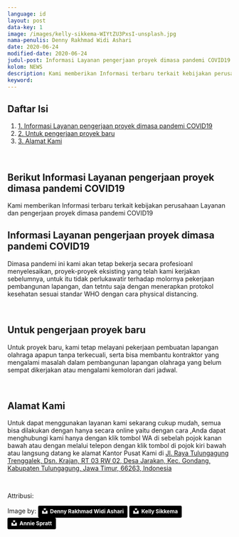 ```yaml
---
language: id
layout: post
data-key: 1
image: /images/kelly-sikkema-WIYtZU3PxsI-unsplash.jpg
nama-penulis: Denny Rakhmad Widi Ashari
date: 2020-06-24
modified-date: 2020-06-24
judul-post: Informasi Layanan pengerjaan proyek dimasa pandemi COVID19
kolom: NEWS
description: Kami memberikan Informasi terbaru terkait kebijakan perusahaan Layanan dan pengerjaan proyek dimasa pandemi COVID19
keyword:
---
```

<div class="card">
	<h2 class="card-title">Daftar Isi</h2>
<ol>
    <li><a href="{{ page.url }}#1">1. Informasi Layanan pengerjaan proyek dimasa pandemi COVID19</a></li>
    <li><a href="{{ page.url }}#2">2. Untuk pengerjaan proyek baru</a><br></li>
    <li><a href="{{ page.url }}#3">3. Alamat Kami</a><br></li>
</ol>
</div>
<br>
<h2 class="card-title">Berikut Informasi Layanan pengerjaan proyek dimasa pandemi COVID19</h2>
<p class="info">Kami memberikan Informasi terbaru terkait kebijakan perusahaan Layanan dan pengerjaan proyek dimasa pandemi COVID19</p>
<amp-img src="{{ site.url }}/images/kelly-sikkema-WIYtZU3PxsI-unsplash.jpg" width="512" height="341" alt="Informasi Layanan pengerjaan proyek dimasa pandemi COVID19" title="Informasi Layanan pengerjaan proyek dimasa pandemi COVID19" layout="fixed"></amp-img>
<h2 class="card-title" id="1">Informasi Layanan pengerjaan proyek dimasa pandemi COVID19</h2>
<p class="info">
	Dimasa pandemi ini kami akan tetap bekerja secara profesioanl menyelesaikan, proyek-proyek eksisting yang telah kami kerjakan sebelumnya, untuk itu tidak perlukawatir terhadap molornya pekerjaan pembangunan lapangan, dan tetntu saja dengan menerapkan protokol kesehatan sesuai standar WHO dengan cara physical distancing.
</p>
<p class="info">
</p>
<br>
<h2 class="card-title" id="2">Untuk pengerjaan proyek baru</h2>
<p class="info">
	Untuk proyek baru, kami tetap melayani pekerjaan pembuatan lapangan olahraga apapun tanpa terkecuali, serta bisa membantu kontraktor yang mengalami masalah dalam pembangunan lapangan olahraga yang belum sempat dikerjakan atau mengalami kemoloran dari jadwal.
</p>
<br>
<h2 class="card-title" id="3">Alamat Kami</h2>
<p class="info">
	Untuk dapat menggunakan layanan kami sekarang cukup mudah, semua bisa dilakukan dengan hanya secara online yaitu dengan cara ,Anda dapat menghubungi kami  hanya dengan klik tombol WA di sebelah pojok kanan bawah atau dengan melalui telepon dengan klik tombol di pojok kiri bawah atau langsung datang ke alamat Kantor Pusat Kami di <a href="/kontak-kami/"> Jl. Raya Tulungagung Trenggalek, Dsn. Krajan, RT 03 RW 02, Desa Jarakan, Kec. Gondang, Kabupaten Tulungagung, Jawa Timur, 66263, Indonesia</a>
</p>
<br>
<p>
    Attribusi:
</p>
Image by: <a style="background-color:black;color:white;text-decoration:none;padding:4px 6px;font-family:-apple-system, BlinkMacSystemFont, &quot;San Francisco&quot;, &quot;Helvetica Neue&quot;, Helvetica, Ubuntu, Roboto, Noto, &quot;Segoe UI&quot;, Arial, sans-serif;font-size:12px;font-weight:bold;line-height:1.2;display:inline-block;border-radius:3px" href="https://unsplash.com/@dennyrwa?utm_medium=referral&amp;utm_campaign=photographer-credit&amp;utm_content=creditBadge" target="_blank" rel="noopener noreferrer" title="Download free do whatever you want high-resolution photos from Denny Rakhmad Widi Ashari"><span style="display:inline-block;padding:2px 3px"><svg xmlns="http://www.w3.org/2000/svg" style="height:12px;width:auto;position:relative;vertical-align:middle;top:-2px;fill:white" viewBox="0 0 32 32"><title>unsplash-logo</title><path d="M10 9V0h12v9H10zm12 5h10v18H0V14h10v9h12v-9z"></path></svg></span><span style="display:inline-block;padding:2px 3px">Denny Rakhmad Widi Ashari</span></a> <a style="background-color:black;color:white;text-decoration:none;padding:4px 6px;font-family:-apple-system, BlinkMacSystemFont, &quot;San Francisco&quot;, &quot;Helvetica Neue&quot;, Helvetica, Ubuntu, Roboto, Noto, &quot;Segoe UI&quot;, Arial, sans-serif;font-size:12px;font-weight:bold;line-height:1.2;display:inline-block;border-radius:3px" href="https://unsplash.com/@kellysikkema?utm_medium=referral&amp;utm_campaign=photographer-credit&amp;utm_content=creditBadge" target="_blank" rel="noopener noreferrer" title="Download free do whatever you want high-resolution photos from Kelly Sikkema"><span style="display:inline-block;padding:2px 3px"><svg xmlns="http://www.w3.org/2000/svg" style="height:12px;width:auto;position:relative;vertical-align:middle;top:-2px;fill:white" viewBox="0 0 32 32"><title>unsplash-logo</title><path d="M10 9V0h12v9H10zm12 5h10v18H0V14h10v9h12v-9z"></path></svg></span><span style="display:inline-block;padding:2px 3px">Kelly Sikkema</span></a> <a style="background-color:black;color:white;text-decoration:none;padding:4px 6px;font-family:-apple-system, BlinkMacSystemFont, &quot;San Francisco&quot;, &quot;Helvetica Neue&quot;, Helvetica, Ubuntu, Roboto, Noto, &quot;Segoe UI&quot;, Arial, sans-serif;font-size:12px;font-weight:bold;line-height:1.2;display:inline-block;border-radius:3px" href="https://unsplash.com/@anniespratt?utm_medium=referral&amp;utm_campaign=photographer-credit&amp;utm_content=creditBadge" target="_blank" rel="noopener noreferrer" title="Download free do whatever you want high-resolution photos from Annie Spratt"><span style="display:inline-block;padding:2px 3px"><svg xmlns="http://www.w3.org/2000/svg" style="height:12px;width:auto;position:relative;vertical-align:middle;top:-2px;fill:white" viewBox="0 0 32 32"><title>unsplash-logo</title><path d="M10 9V0h12v9H10zm12 5h10v18H0V14h10v9h12v-9z"></path></svg></span><span style="display:inline-block;padding:2px 3px">Annie Spratt</span></a>